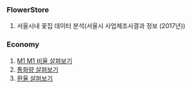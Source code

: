 ### FlowerStore
1. 서울시내 꽃집 데이터 분석(서울시 사업체조사결과 정보 (2017년))



### Economy

1. [M1 M1 비율 살펴보기](https://github.com/HyejinLeee/DataAnalysis/tree/master/economy#m1-m1-%EB%B9%84%EC%9C%A8-%EC%82%B4%ED%8E%B4%EB%B3%B4%EA%B8%B0)
2. [통화량 살펴보기](https://github.com/HyejinLeee/DataAnalysis/tree/master/economy#%ED%86%B5%ED%99%94%EB%9F%89-%EC%82%B4%ED%8E%B4%EB%B3%B4%EA%B8%B0)
3. [환율 살펴보기](https://github.com/HyejinLeee/DataAnalysis/tree/master/economy#%ED%99%98%EC%9C%A8-%EC%82%B4%ED%8E%B4%EB%B3%B4%EA%B8%B0)

  